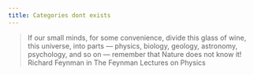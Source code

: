 ```yaml
---
title: Categories dont exists
---
```


> If our small minds, for some convenience, divide this glass of wine, this universe, into parts — physics, biology, geology, astronomy, psychology, and so on — remember that Nature does not know it! Richard Feynman in The Feynman Lectures on Physics